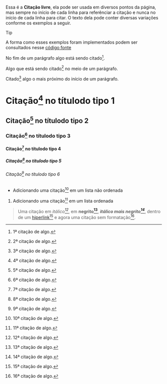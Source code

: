 Essa é a **Citação livre**, ela pode ser usada em diversos pontos da página, mas sempre no início de cada linha para referênciar a citação e nunca no início de cada linha para citar. O texto dela pode conter diversas variações conforme os exemplos a seguir.

>[!TIP]
>A forma como esses exemplos foram implementados podem ser consultados nesse [código fonte](https://github.com/eportella/markdown-to-html-builder/tree/main/cite/README.md)

[^1]: 1ª citação de algo.
[^2]: 2ª citação de algo.
[^3]: 3ª citação de algo.

No fim de um parágrafo algo está sendo citado[^1].

Algo que está sendo citado[^2] no meio de um parágrafo.

Citado[^3] algo o mais próximo do início de um parágrafo.

# Citação[^4] no títulodo tipo 1
## Citação[^5] no títulodo tipo 2
### Citação[^6] no títulodo tipo 3
#### Citação[^7] no títulodo tipo 4
##### Citação[^8] no títulodo tipo 5
###### Citação[^9] no títulodo tipo 6

- Adicionando uma citação[^10] em um lista não ordenada
1. Adicionando uma citação[^11] em um lista ordenada

> Uma citação em *itálico[^12]*, em **negrito[^13]**, ***itálico mais negrito[^14]***, dentro de um [hiperlink[^15]](/) e agora uma citação sem formatação[^16].


[^4]: 4ª citação de algo.
[^5]: 5ª citação de algo.
[^6]: 6ª citação de algo.
[^7]: 7ª citação de algo.
[^8]: 8ª citação de algo.
[^9]: 9ª citação de algo.
[^10]: 10ª citação de algo.
[^11]: 11ª citação de algo.
[^12]: 12ª citação de algo.
[^13]: 13ª citação de algo.
[^14]: 14ª citação de algo.
[^15]: 15ª citação de algo.
[^16]: 16ª citação de algo.